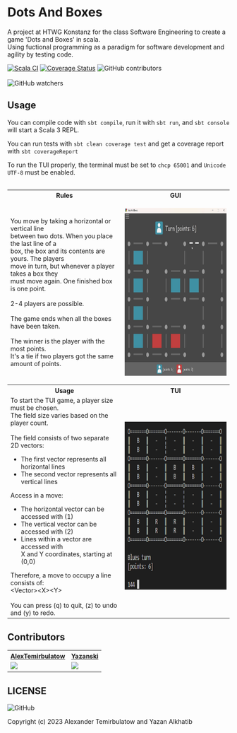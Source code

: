 # Dots And Boxes

A project at HTWG Konstanz for the class Software Engineering to create a game 'Dots and Boxes' in scala. <br>
Using fuctional programming as a paradigm for software development and agility by testing code. <br>

[![Scala CI](https://github.com/AlexTemirbulatow/de.htwg.se.DotsAndBoxes/actions/workflows/scala.yml/badge.svg?branch=developer)](https://github.com/AlexTemirbulatow/de.htwg.se.DotsAndBoxes/actions/workflows/scala.yml)
[![Coverage Status](https://coveralls.io/repos/github/AlexTemirbulatow/de.htwg.se.DotsAndBoxes/badge.svg?branch=developer)](https://coveralls.io/github/AlexTemirbulatow/de.htwg.se.DotsAndBoxes?branch=developer)
<img alt="GitHub contributors" src="https://img.shields.io/github/contributors/AlexTemirbulatow/de.htwg.se.DotsAndBoxes">
<br><br>
<img alt="GitHub watchers" src="https://img.shields.io/github/watchers/AlexTemirbulatow/de.htwg.se.DotsAndBoxes?style=social">

## Usage
You can compile code with `sbt compile`, run it with `sbt run`, and `sbt console` will start a Scala 3 REPL.

You can run tests with `sbt clean coverage test` and get a coverage report with `sbt coverageReport`

To run the TUI properly, the terminal must be set to `chcp 65001` and `Unicode UTF-8` must be enabled.
<br><br>

<table>
    <tr><th>Rules</th><th>GUI</th></tr>
    <tr><td>You move by taking a horizontal or vertical line <br>
            between two dots. When you place the last line of a <br>
            box, the box and its contents are yours. The players <br>
            move in turn, but whenever a player takes a box they <br>
            must move again. One finished box is one point. 
            <br><br>
            2-4 players are possible.
            <br><br>
            The game ends when all the boxes have been taken.
            <br><br>
            The winner is the player with the most points. <br>
            It's a tie if two players got the same amount of points. 
    </td><td><p align="center">
             <img src="https://github.com/AlexTemirbulatow/de.htwg.se.DotsAndBoxes/blob/developer/src/resources/5_DotsAndBoxesGUI2.jpg" width="390" height="380"></a></td></tr>
    <tr><th>Usage</th><th>TUI</th></tr>
    <tr><td>To start the TUI game, a player size must be chosen. <br>
            The field size varies based on the player count.
            <br><br>
            The field consists of two separate 2D vectors: <br>
            <ul>
                <li>The first vector represents all horizontal lines</li>
                <li>The second vector represents all vertical lines</li>
            </ul>
            Access in a move:
            <ul>
                <li>The horizontal vector can be accessed with (1)</li>
                <li>The vertical vector can be accessed with (2)</li>
                <li>Lines within a vector are accessed with<br>X and Y coordinates, starting at (0,0)</li>
            </ul>
            Therefore, a move to occupy a line consists of: <br>
            &lt;Vector&gt;&lt;X&gt;&lt;Y&gt;
            <br><br>
            You can press (q) to quit, (z) to undo and (y) to redo.
    </td><td><p align="center">
             <img src="https://github.com/AlexTemirbulatow/de.htwg.se.DotsAndBoxes/blob/developer/src/resources/5_DotsAndBoxesTUI.png" width="390" height="380"></a></td></tr>
</table>

## Contributors
<table>
    <tr><th><a href="https://github.com/AlexTemirbulatow">AlexTemirbulatow</a></th><th><a href="https://github.com/Yazanski">Yazanski</a></th></tr>
    <tr><td><a href="https://git.io/streak-stats"><img src="https://streak-stats.demolab.com?user=AlexTemirbulatow&theme=dark"/></a></td><td><a href="https://git.io/streak-stats"><img src="https://streak-stats.demolab.com?user=Yazanski&theme=dark"/></a></td></tr>
</table>



## LICENSE
<img alt="GitHub" src="https://img.shields.io/github/license/AlexTemirbulatow/de.htwg.se.dotsandboxes">

Copyright (c) 2023 Alexander Temirbulatow and Yazan Alkhatib
